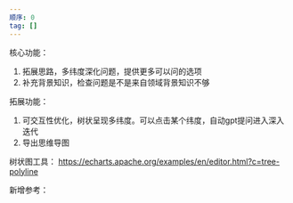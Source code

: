 ```yaml
---
顺序: 0
tag: []
---
```

核心功能：
1. 拓展思路，多纬度深化问题，提供更多可以问的选项
2. 补充背景知识，检查问题是不是来自领域背景知识不够

拓展功能：
1. 可交互性优化，树状呈现多纬度。可以点击某个纬度，自动gpt提问进入深入迭代
2. 导出思维导图

树状图工具：
https://echarts.apache.org/examples/en/editor.html?c=tree-polyline

新增参考：
